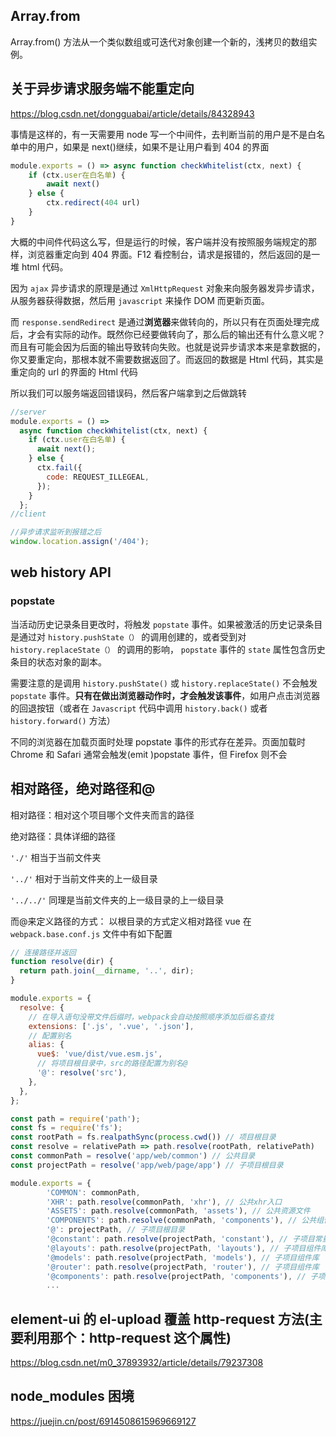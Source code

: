 ## Array.from

Array.from() 方法从一个类似数组或可迭代对象创建一个新的，浅拷贝的数组实例。

## 关于异步请求服务端不能重定向

https://blog.csdn.net/dongguabai/article/details/84328943

事情是这样的，有一天需要用 node 写一个中间件，去判断当前的用户是不是白名单中的用户，如果是 next()继续，如果不是让用户看到 404 的界面

```js
module.exports = () => async function checkWhitelist(ctx, next) {
    if (ctx.user在白名单) {
        await next()
    } else {
        ctx.redirect(404 url)
    }
}
```

大概的中间件代码这么写，但是运行的时候，客户端并没有按照服务端规定的那样，浏览器重定向到 404 界面。F12 看控制台，请求是报错的，然后返回的是一堆 html 代码。

因为 `ajax` 异步请求的原理是通过 `XmlHttpRequest` 对象来向服务器发异步请求，从服务器获得数据，然后用 `javascript` 来操作 DOM 而更新页面。

而 `response.sendRedirect` 是通过**浏览器**来做转向的，所以只有在页面处理完成后，才会有实际的动作。既然你已经要做转向了，那么后的输出还有什么意义呢？而且有可能会因为后面的输出导致转向失败。也就是说异步请求本来是拿数据的，你又要重定向，那根本就不需要数据返回了。而返回的数据是 Html 代码，其实是重定向的 url 的界面的 Html 代码

所以我们可以服务端返回错误码，然后客户端拿到之后做跳转

```js
//server
module.exports = () =>
  async function checkWhitelist(ctx, next) {
    if (ctx.user在白名单) {
      await next();
    } else {
      ctx.fail({
        code: REQUEST_ILLEGEAL,
      });
    }
  };
//client

//异步请求监听到报错之后
window.location.assign('/404');
```

## web history API

### popstate

当活动历史记录条目更改时，将触发 `popstate` 事件。如果被激活的历史记录条目是通过对 `history.pushState（）` 的调用创建的，或者受到对 `history.replaceState（）` 的调用的影响， `popstate` 事件的 `state` 属性包含历史条目的状态对象的副本。

需要注意的是调用 `history.pushState()` 或 `history.replaceState()` 不会触发 `popstate` 事件。**只有在做出浏览器动作时，才会触发该事件**，如用户点击浏览器的回退按钮（或者在 `Javascript` 代码中调用 `history.back()` 或者 `history.forward()` 方法）

不同的浏览器在加载页面时处理 popstate 事件的形式存在差异。页面加载时 Chrome 和 Safari 通常会触发(emit )popstate 事件，但 Firefox 则不会

## 相对路径，绝对路径和@

相对路径：相对这个项目哪个文件夹而言的路径

绝对路径：具体详细的路径

`'./'` 相当于当前文件夹

`'../'` 相对于当前文件夹的上一级目录

`'../../'` 同理是当前文件夹的上一级目录的上一级目录

而@来定义路径的方式：
以根目录的方式定义相对路径
vue 在 `webpack.base.conf.js` 文件中有如下配置

```js
// 连接路径并返回
function resolve(dir) {
  return path.join(__dirname, '..', dir);
}

module.exports = {
  resolve: {
    // 在导入语句没带文件后缀时，webpack会自动按照顺序添加后缀名查找
    extensions: ['.js', '.vue', '.json'],
    // 配置别名
    alias: {
      vue$: 'vue/dist/vue.esm.js',
      // 将项目根目录中，src的路径配置为别名@
      '@': resolve('src'),
    },
  },
};
```

```js
const path = require('path');
const fs = require('fs');
const rootPath = fs.realpathSync(process.cwd()) // 项目根目录
const resolve = relativePath => path.resolve(rootPath, relativePath)
const commonPath = resolve('app/web/common') // 公共目录
const projectPath = resolve('app/web/page/app') // 子项目根目录

module.exports = {
        'COMMON': commonPath,
        'XHR': path.resolve(commonPath, 'xhr'), // 公共xhr入口
        'ASSETS': path.resolve(commonPath, 'assets'), // 公共资源文件
        'COMPONENTS': path.resolve(commonPath, 'components'), // 公共组件库
        '@': projectPath, // 子项目根目录
        '@constant': path.resolve(projectPath, 'constant'), // 子项目常量
        '@layouts': path.resolve(projectPath, 'layouts'), // 子项目组件库
        '@models': path.resolve(projectPath, 'models'), // 子项目组件库
        '@router': path.resolve(projectPath, 'router'), // 子项目组件库
        '@components': path.resolve(projectPath, 'components'), // 子项目组件库
        ...
```

## element-ui 的 el-upload 覆盖 http-request 方法(主要利用那个：http-request 这个属性)

https://blog.csdn.net/m0_37893932/article/details/79237308

## node_modules 困境

https://juejin.cn/post/6914508615969669127

